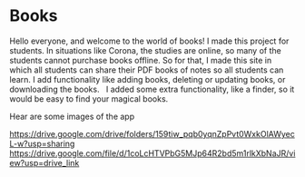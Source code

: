 # Books

Hello everyone, and welcome to the world of books!
I made this project for students.
In situations like Corona, the studies are online, so many of the students cannot purchase books offline. So for that, I made this site in which all students can share their PDF books of notes so all students can learn.
I add functionality like adding books, deleting or updating books, or downloading the books.
 
I added some extra functionality, like a finder, so it would be easy to find your magical books.

Hear are some images of the app

https://drive.google.com/drive/folders/159tiw_pqb0yqnZpPvt0WxkOlAWyecL-w?usp=sharing
https://drive.google.com/file/d/1coLcHTVPbG5MJp64R2bd5m1rlkXbNaJR/view?usp=drive_link
